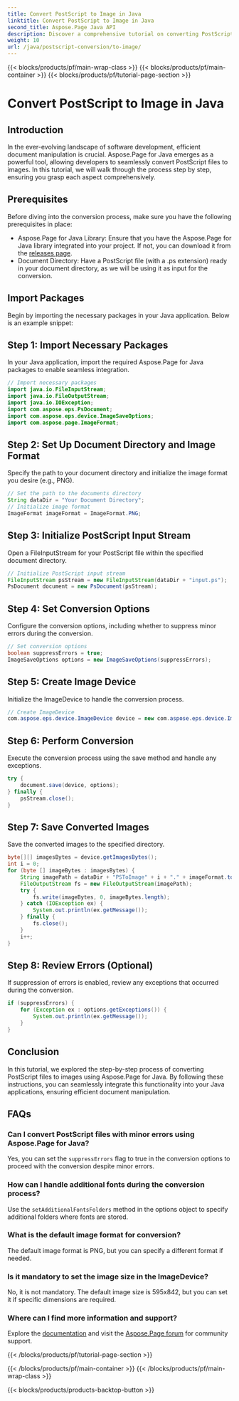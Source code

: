 ```yaml
---
title: Convert PostScript to Image in Java
linktitle: Convert PostScript to Image in Java
second_title: Aspose.Page Java API
description: Discover a comprehensive tutorial on converting PostScript to images in Java using Aspose.Page. Step-by-step guide, FAQs, and essential prerequisites included.
weight: 10
url: /java/postscript-conversion/to-image/
---
```


{{< blocks/products/pf/main-wrap-class >}}
{{< blocks/products/pf/main-container >}}
{{< blocks/products/pf/tutorial-page-section >}}

# Convert PostScript to Image in Java

## Introduction
In the ever-evolving landscape of software development, efficient document manipulation is crucial. Aspose.Page for Java emerges as a powerful tool, allowing developers to seamlessly convert PostScript files to images. In this tutorial, we will walk through the process step by step, ensuring you grasp each aspect comprehensively.
## Prerequisites
Before diving into the conversion process, make sure you have the following prerequisites in place:
- Aspose.Page for Java Library: Ensure that you have the Aspose.Page for Java library integrated into your project. If not, you can download it from the [releases page](https://releases.aspose.com/page/java/).
- Document Directory: Have a PostScript file (with a .ps extension) ready in your document directory, as we will be using it as input for the conversion.
## Import Packages
Begin by importing the necessary packages in your Java application. Below is an example snippet:
## Step 1: Import Necessary Packages
In your Java application, import the required Aspose.Page for Java packages to enable seamless integration.
```java
// Import necessary packages
import java.io.FileInputStream;
import java.io.FileOutputStream;
import java.io.IOException;
import com.aspose.eps.PsDocument;
import com.aspose.eps.device.ImageSaveOptions;
import com.aspose.page.ImageFormat;

```
## Step 2: Set Up Document Directory and Image Format
Specify the path to your document directory and initialize the image format you desire (e.g., PNG).
```java
// Set the path to the documents directory
String dataDir = "Your Document Directory";
// Initialize image format
ImageFormat imageFormat = ImageFormat.PNG;
```
## Step 3: Initialize PostScript Input Stream
Open a FileInputStream for your PostScript file within the specified document directory.
```java
// Initialize PostScript input stream
FileInputStream psStream = new FileInputStream(dataDir + "input.ps");
PsDocument document = new PsDocument(psStream);
```
## Step 4: Set Conversion Options
Configure the conversion options, including whether to suppress minor errors during the conversion.
```java
// Set conversion options
boolean suppressErrors = true;
ImageSaveOptions options = new ImageSaveOptions(suppressErrors);
```
## Step 5: Create Image Device
Initialize the ImageDevice to handle the conversion process.
```java
// Create ImageDevice
com.aspose.eps.device.ImageDevice device = new com.aspose.eps.device.ImageDevice();
```
## Step 6: Perform Conversion
Execute the conversion process using the save method and handle any exceptions.
```java
try {
    document.save(device, options);
} finally {
    psStream.close();
}
```
## Step 7: Save Converted Images
Save the converted images to the specified directory.
```java
byte[][] imagesBytes = device.getImagesBytes();
int i = 0;
for (byte [] imageBytes : imagesBytes) {
    String imagePath = dataDir + "PSToImage" + i + "." + imageFormat.toString().toLowerCase();
    FileOutputStream fs = new FileOutputStream(imagePath);
    try {
        fs.write(imageBytes, 0, imageBytes.length);
    } catch (IOException ex) {
        System.out.println(ex.getMessage());
    } finally {
        fs.close();
    }
    i++;
}
```
## Step 8: Review Errors (Optional)
If suppression of errors is enabled, review any exceptions that occurred during the conversion.
```java
if (suppressErrors) {
    for (Exception ex : options.getExceptions()) {
        System.out.println(ex.getMessage());
    }
}
```
## Conclusion
In this tutorial, we explored the step-by-step process of converting PostScript files to images using Aspose.Page for Java. By following these instructions, you can seamlessly integrate this functionality into your Java applications, ensuring efficient document manipulation.
## FAQs
### Can I convert PostScript files with minor errors using Aspose.Page for Java?
Yes, you can set the `suppressErrors` flag to true in the conversion options to proceed with the conversion despite minor errors.
### How can I handle additional fonts during the conversion process?
Use the `setAdditionalFontsFolders` method in the options object to specify additional folders where fonts are stored.
### What is the default image format for conversion?
The default image format is PNG, but you can specify a different format if needed.
### Is it mandatory to set the image size in the ImageDevice?
No, it is not mandatory. The default image size is 595x842, but you can set it if specific dimensions are required.
### Where can I find more information and support?
Explore the [documentation](https://reference.aspose.com/page/java/) and visit the [Aspose.Page forum](https://forum.aspose.com/c/page/39) for community support.

{{< /blocks/products/pf/tutorial-page-section >}}

{{< /blocks/products/pf/main-container >}}
{{< /blocks/products/pf/main-wrap-class >}}

{{< blocks/products/products-backtop-button >}}

